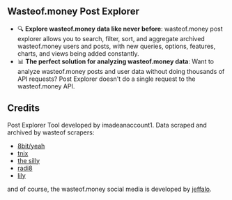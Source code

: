 ## Wasteof.money Post Explorer
- 🔍 **Explore wasteof.money data like never before**: wasteof.money post explorer allows you to search, filter, sort, and aggregate archived wasteof.money users and posts, with new queries, options, features, charts, and views being added constantly.
- 📊 **The perfect solution for analyzing wasteof.money data**: Want to analyze wasteof.money posts and user data without doing thousands of API requests? Post Explorer doesn't do a single request to the wasteof.money API.

## Credits
Post Explorer Tool developed by imadeanaccount1. Data scraped and archived by wasteof scrapers:
- [8bit/yeah](https://github.com/8BitOSC)
- [tnix](https://github.com/tnix100)
- [the silly](https://github.com/reidthepog)
- [radi8](https://github.com/radeeyate)
- [lily](https://github.com/TheAwesome98-Real)

and of course, the wasteof.money social media is developed by [jeffalo](https://github.com/jeffalo).
